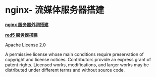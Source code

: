# nginx- 流媒体服务器搭建

**[nginx 服务器外网搭建](/nginx.md)**

**[red5 服务器搭建](/red5/red5.md)**
 
 
Apache License 2.0

A permissive license whose main conditions require preservation of copyright and license notices. Contributors provide an express grant of patent rights. Licensed works, modifications, and larger works may be distributed under different terms and without source code.
